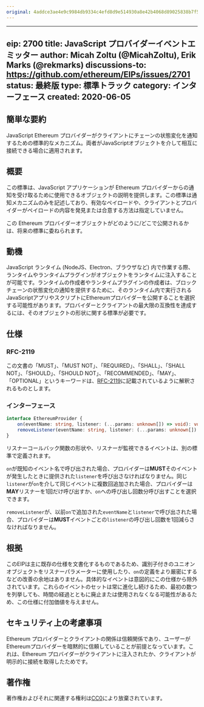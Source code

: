 ```yaml
---
original: 4addce3ae4e9c9984db9334c4efd8d9e514930a8e42b4068d89025838b7f5a60
---
```


---
eip: 2700
title: JavaScript プロバイダーイベントエミッター
author: Micah Zoltu (@MicahZoltu), Erik Marks (@rekmarks)
discussions-to: https://github.com/ethereum/EIPs/issues/2701
status: 最終版
type: 標準トラック
category: インターフェース
created: 2020-06-05
---

## 簡単な要約
JavaScript Ethereum プロバイダーがクライアントにチェーンの状態変化を通知するための標準的なメカニズム。両者がJavaScriptオブジェクトを介して相互に接続できる場合に適用されます。

## 概要
この標準は、JavaScript アプリケーションが Ethereum プロバイダーからの通知を受け取るために使用できるオブジェクトの説明を提供します。この標準は通知メカニズムのみを記述しており、有効なペイロードや、クライアントとプロバイダーがペイロードの内容を発見または合意する方法は指定していません。

この Ethereum プロバイダーオブジェクトがどのように/どこで公開されるかは、将来の標準に委ねられます。

## 動機
JavaScript ランタイム (NodeJS、Electron、ブラウザなど) 内で作業する際、ランタイムやランタイムプラグインがオブジェクトをランタイムに注入することが可能です。ランタイムの作成者やランタイムプラグインの作成者は、ブロックチェーンの状態変化の通知を提供するために、そのランタイム内で実行されるJavaScriptアプリやスクリプトにEthereumプロバイダーを公開することを選択する可能性があります。プロバイダーとクライアントの最大限の互換性を達成するには、そのオブジェクトの形状に関する標準が必要です。

## 仕様
### RFC-2119
この文書の「MUST」、「MUST NOT」、「REQUIRED」、「SHALL」、「SHALL NOT」、「SHOULD」、「SHOULD NOT」、「RECOMMENDED」、「MAY」、「OPTIONAL」というキーワードは、[RFC-2119](https://www.ietf.org/rfc/rfc2119.txt)に記載されているように解釈されるものとします。

### インターフェース
```ts
interface EthereumProvider {
	on(eventName: string, listener: (...params: unknown[]) => void): void
	removeListener(eventName: string, listener: (...params: unknown[]) => void): void
}
```
リスナーコールバック関数の形状や、リスナーが監視できるイベントは、別の標準で定義されます。

`on`が既知のイベント名で呼び出された場合、プロバイダーは**MUST**そのイベントが発生したときに提供された`listener`を呼び出さなければなりません。同じ`listener`が`on`を介して同じイベントに複数回追加された場合、プロバイダーは**MAY**リスナーを1回だけ呼び出すか、`on`への呼び出し回数分呼び出すことを選択できます。

`removeListener`が、以前`on`で追加された`eventName`と`listener`で呼び出された場合、プロバイダーは**MUST**イベントごとの`listener`の呼び出し回数を1回減らさなければなりません。

## 根拠
このEIPは主に既存の仕様を文書化するものであるため、識別子付きのユニオンオブジェクトをリスナーパラメーターに使用したり、`on`の定義をより厳密にするなどの改善の余地はありません。具体的なイベントは意図的にこの仕様から除外されています。これらのイベントのセットは常に進化し続けるため、最初の数つを列挙しても、時間の経過とともに廃止または使用されなくなる可能性があるため、この仕様に付加価値を与えません。

## セキュリティ上の考慮事項
Ethereum プロバイダーとクライアントの関係は信頼関係であり、ユーザーがEthereumプロバイダーを暗黙的に信頼していることが前提となっています。これは、Ethereum プロバイダーがクライアントに注入されたか、クライアントが明示的に接続を取得したためです。

## 著作権
著作権およびそれに関連する権利は[CC0](../LICENSE.md)により放棄されています。